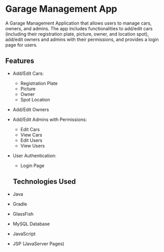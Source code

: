 # Garage Management App

A Garage Management Application that allows users to manage cars, owners, and admins. The app includes functionalities to add/edit cars (including their registration plate, picture, owner, and location spot), add/edit owners and admins with their permissions, and provides a login page for users.

## Features

- Add/Edit Cars:
  - Registration Plate
  - Picture
  - Owner
  - Spot Location
- Add/Edit Owners
- Add/Edit Admins with Permissions:
  - Edit Cars
  - View Cars
  - Edit Users
  - View Users
- User Authentication:
  - Login Page

  ## Technologies Used

- Java
- Gradle
- GlassFish
- MySQL Database
- JavaScript
- JSP (JavaServer Pages)

  
